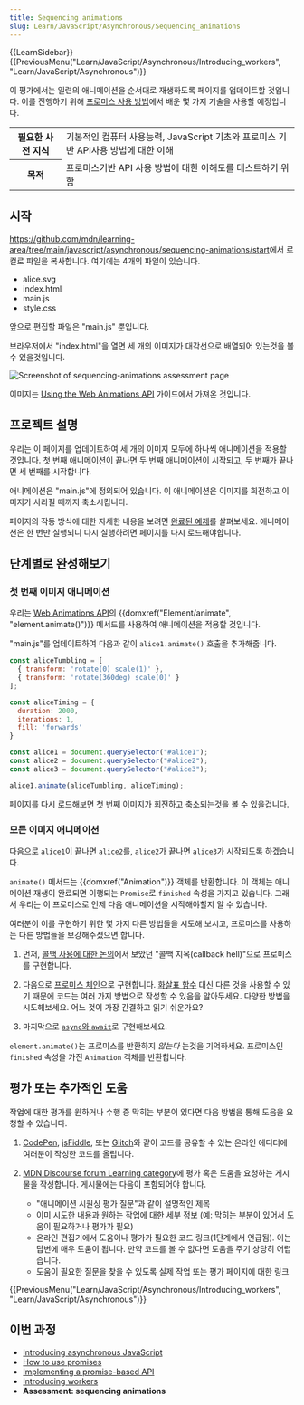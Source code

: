 ```yaml
---
title: Sequencing animations
slug: Learn/JavaScript/Asynchronous/Sequencing_animations
---
```

{{LearnSidebar}}{{PreviousMenu("Learn/JavaScript/Asynchronous/Introducing_workers", "Learn/JavaScript/Asynchronous")}}

이 평가에서는 일련의 애니메이션을 순서대로 재생하도록 페이지를 업데이트할 것입니다. 이를 진행하기 위해 [프로미스 사용 방법](/ko/docs/Learn/JavaScript/Asynchronous/Promises)에서 배운 몇 가지 기술을 사용할 예정입니다.

<table>
  <tbody>
    <tr>
      <th scope="row">필요한 사전 지식</th>
      <td>
        기본적인 컴퓨터 사용능력, JavaScript 기초와 프로미스 기반 API사용 방법에 대한 이해
      </td>
    </tr>
    <tr>
      <th scope="row">목적</th>
      <td>프로미스기반 API 사용 방법에 대한 이해도를 테스트하기 위함</td>
    </tr>
  </tbody>
</table>

## 시작

<https://github.com/mdn/learning-area/tree/main/javascript/asynchronous/sequencing-animations/start>에서 로컬로 파일을 복사합니다. 여기에는 4개의 파일이 있습니다.

- alice.svg
- index.html
- main.js
- style.css

앞으로 편집할 파일은 "main.js" 뿐입니다.

브라우저에서 "index.html"을 열면 세 개의 이미지가 대각선으로 배열되어 있는것을 볼 수 있을것입니다.

![Screenshot of sequencing-animations assessment page](./sequencing-animations.png)

이미지는 [Using the Web Animations API](/ko/docs/Web/API/Web_Animations_API/Using_the_Web_Animations_API) 가이드에서 가져온 것입니다.

## 프로젝트 설명

우리는 이 페이지를 업데이트하여 세 개의 이미지 모두에 하나씩 애니메이션을 적용할 것입니다. 첫 번째 애니메이션이 끝나면 두 번째 애니메이션이 시작되고, 두 번째가 끝나면 세 번째를 시작합니다.

애니메이션은 "main.js"에 정의되어 있습니다. 이 애니메이션은 이미지를 회전하고 이미지가 사라질 때까지 축소시킵니다.

페이지의 작동 방식에 대한 자세한 내용을 보려면 [완료된 예제](https://mdn.github.io/learning-area/javascript/asynchronous/sequencing-animations/finished/)를 살펴보세요. 애니메이션은 한 번만 실행되니 다시 실행하려면 페이지를 다시 로드해야합니다.

## 단계별로 완성해보기

### 첫 번째 이미지 애니메이션

우리는 [Web Animations API](/ko/docs/Web/API/Web_Animations_API)의 {{domxref("Element/animate", "element.animate()")}} 메서드를 사용하여 애니메이션을 적용할 것입니다.

"main.js"를 업데이트하여 다음과 같이 `alice1.animate()` 호출을 추가해줍니다.

```js
const aliceTumbling = [
  { transform: 'rotate(0) scale(1)' },
  { transform: 'rotate(360deg) scale(0)' }
];

const aliceTiming = {
  duration: 2000,
  iterations: 1,
  fill: 'forwards'
}

const alice1 = document.querySelector("#alice1");
const alice2 = document.querySelector("#alice2");
const alice3 = document.querySelector("#alice3");

alice1.animate(aliceTumbling, aliceTiming);
```

페이지를 다시 로드해보면 첫 번째 이미지가 회전하고 축소되는것을 볼 수 있을겁니다.

### 모든 이미지 애니메이션

다음으로 `alice1`이 끝나면 `alice2`를, `alice2`가 끝나면 `alice3`가 시작되도록 하겠습니다.

`animate()` 메서드는 {{domxref("Animation")}} 객체를 반환합니다. 이 객체는 애니메이션 재생이 완료되면 이행되는 `Promise`로 `finished` 속성을 가지고 있습니다. 그래서 우리는 이 프로미스로 언제 다음 애니메이션을 시작해야할지 알 수 있습니다.

여러분이 이를 구현하기 위한 몇 가지 다른 방법들을 시도해 보시고, 프로미스를 사용하는 다른 방법들을 보강해주셨으면 합니다.

1. 먼저, [콜백 사용에 대한 논의](/ko/docs/Learn/JavaScript/Asynchronous/Introducing#callbacks)에서 보았던 "콜백 지옥(callback hell)"으로 프로미스를 구현합니다.

2. 다음으로 [프로미스 체인](/ko/docs/Learn/JavaScript/Asynchronous/Promises#chaining_promises)으로 구현합니다. [화살표 함수](/ko/docs/Learn/JavaScript/Building_blocks/Functions#arrow_functions) 대신 다른 것을 사용할 수 있기 때문에 코드는 여러 가지 방법으로 작성할 수 있음을 알아두세요. 다양한 방법을 시도해보세요. 어느 것이 가장 간결하고 읽기 쉬운가요?

3. 마지막으로 [`async`와 `await`](/ko/docs/Learn/JavaScript/Asynchronous/Promises#async_and_await)로 구현해보세요.

`element.animate()`는 프로미스를 반환하지 _않는다_ 는것을 기억하세요. 프로미스인 `finished` 속성을 가진 `Animation` 객체를 반환합니다.

## 평가 또는 추가적인 도움

작업에 대한 평가를 원하거나 수행 중 막히는 부분이 있다면 다음 방법을 통해 도움을 요청할 수 있습니다.

1. [CodePen](https://codepen.io/), [jsFiddle](https://jsfiddle.net/), 또는 [Glitch](https://glitch.com/)와 같이 코드를 공유할 수 있는 온라인 에디터에 여러분이 작성한 코드를 올립니다.
2. [MDN Discourse forum Learning category](https://discourse.mozilla.org/c/mdn/learn/250)에 평가 혹은 도움을 요청하는 게시물을 작성합니다. 게시물에는 다음이 포함되어야 합니다.

   - "애니메이션 시퀀싱 평가 질문"과 같이 설명적인 제목
   - 이미 시도한 내용과 원하는 작업에 대한 세부 정보 (예: 막히는 부분이 있어서 도움이 필요하거나 평가가 필요)
   - 온라인 편집기에서 도움이나 평가가 필요한 코드 링크(1단계에서 언급됨). 이는 답변에 매우 도움이 됩니다. 만약 코드를 볼 수 없다면 도움을 주기 상당히 어렵습니다.
   - 도움이 필요한 질문을 찾을 수 있도록 실제 작업 또는 평가 페이지에 대한 링크

{{PreviousMenu("Learn/JavaScript/Asynchronous/Introducing_workers", "Learn/JavaScript/Asynchronous")}}

## 이번 과정

- [Introducing asynchronous JavaScript](/ko/docs/Learn/JavaScript/Asynchronous/Introducing)
- [How to use promises](/ko/docs/Learn/JavaScript/Asynchronous/Promises)
- [Implementing a promise-based API](/ko/docs/Learn/JavaScript/Asynchronous/Implementing_a_promise-based_API)
- [Introducing workers](/ko/docs/Learn/JavaScript/Asynchronous/Introducing_workers)
- **Assessment: sequencing animations**
